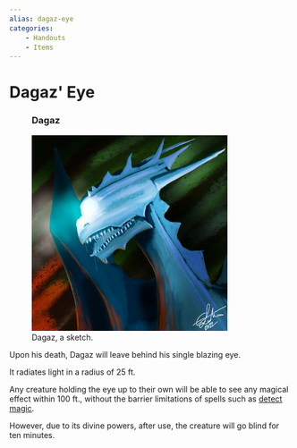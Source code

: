 ```yaml
---
alias: dagaz-eye
categories:
    - Handouts
    - Items
---
```

# Dagaz' Eye

<figure class="infobox right">
  <h3>Dagaz</h3>
  <a href="/assets/images/dagaz-full.png">
    <img src="/assets/images/dagaz-tiny.png" />
  </a>
  <figcaption>
    Dagaz, a sketch.
  </figcaption>
</figure>

Upon his death, Dagaz will leave behind his single blazing eye.

It radiates light in a radius of 25 ft.

Any creature holding the eye up to their own will be able to see any magical effect within 100 ft., without the barrier limitations of spells such as [detect magic](https://roll20.net/compendium/dnd5e/Detect%20Magic).

However, due to its divine powers, after use, the creature will go blind for ten minutes.
